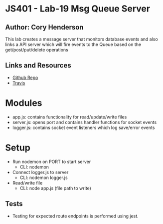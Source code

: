 # JS401 - Lab-19 Msg Queue Server
## Author: Cory Henderson
This lab creates a message server that monitors database events and also links a API server which will fire events to the Queue based on the get/post/put/delete operations

## Links and Resources
- [Github Repo](https://github.com/401-advanced-javascript-1/lab-19-QServer/tree/submission)
- [Travis](https://www.travis-ci.com/401-advanced-javascript-1/lab-1-QServer)

# Modules
- app.js: contains functionality for read/update/write files
- server.js: opens port and contains handler functions for socket events
- logger.js: contains socket event listeners which log save/error events

# Setup
- Run nodemon on PORT to start server
    - CLI: nodemon
- Connect logger.js to server
    - CLI: nodemon logger.js
- Read/write file
    - CLI: node app.js (file path to write)

## Tests
- Testing for expected route endpoints is performed using jest.
